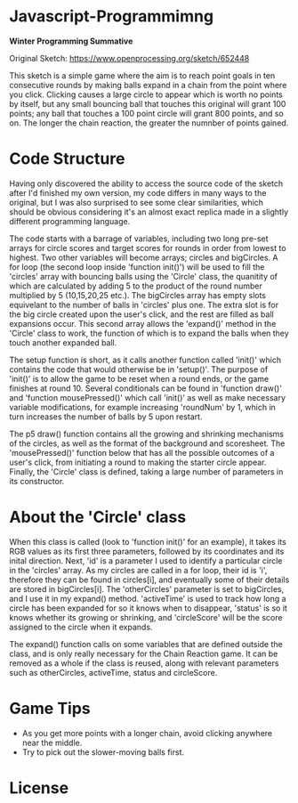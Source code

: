 # Javascript-Programmimng

**Winter Programming Summative**

Original Sketch: https://www.openprocessing.org/sketch/652448

This sketch is a simple game where the aim is to reach point goals in ten consecutive rounds by making balls expand in a chain from the point where you click. Clicking causes a large circle to appear which is worth no points by itself, but any small bouncing ball that touches this original will grant 100 points; any ball that touches a 100 point circle will grant 800 points, and so on. The longer the chain reaction, the greater the numnber of points gained. 


Code Structure
==============

Having only discovered the ability to access the source code of the sketch after I'd finished my own version, my code differs in many ways to the original, but I was also surprised to see some clear similarities, which should be obvious considering it's an almost exact replica made in a slightly different programming language. 

The code starts with a barrage of variables, including two long pre-set arrays for circle scores and target scores for rounds in order from lowest to highest. Two other variables will become arrays; circles and bigCircles. A for loop (the second loop inside 'function init()') will be used to fill the 'circles' array with bouncing balls using the 'Circle' class, the quanitity of which are calculated by adding 5 to the product of the round number multiplied by 5 (10,15,20,25 etc.). The bigCircles array has empty slots equivelant to the number of balls in 'circles' plus one. The extra slot is for the big circle created upon the user's click, and the rest are filled as ball expansions occur. This second array allows the 'expand()' method in the 'Circle' class to work, the function of which is to expand the balls when they touch another expanded ball.

The setup function is short, as it calls another function called 'init()' which contains the code that would otherwise be in 'setup()'. The purpose of 'init()' is to allow the game to be reset when a round ends, or the game finishes at round 10. Several conditionals can be found in 'function draw()' and 'function mousePressed()' which call 'init()' as well as make necessary variable modifications, for example increasing 'roundNum' by 1, which in turn increases the number of balls by 5 upon restart. 

The p5 draw() function contains all the growing and shrinking mechanisms of the circles, as well as the format of the background and scoresheet. The 'mousePressed()' function below that has all the possible outcomes of a user's click, from initiating a round to making the starter circle appear. Finally, the 'Circle' class is defined, taking a large number of parameters in its constructor. 

About the 'Circle' class
========================

When this class is called (look to 'function init()' for an example), it takes its RGB values as its first three parameters, followed by its coordinates and its inital direction. Next, 'id' is a parameter I used to identify a particular circle in the 'circles' array. As my circles are called in a for loop, their id is 'i', therefore they can be found in circles[i], and eventually some of their details are stored in bigCircles[i]. The 'otherCircles' parameter is set to bigCircles, and I use it in my expand() method. 'activeTime' is used to track how long a circle has been expanded for so it knows when to disappear, 'status' is so it knows whether its growing or shrinking, and 'circleScore' will be the score assigned to the circle when it expands. 

The expand() function calls on some variables that are defined outside the class, and is only really necessary for the Chain Reaction game. It can be removed as a whole if the class is reused, along with relevant parameters such as otherCircles, activeTime, status and circleScore. 

Game Tips
=========

- As you get more points with a longer chain, avoid clicking anywhere near the middle.
- Try to pick out the slower-moving balls first.

License
=======



